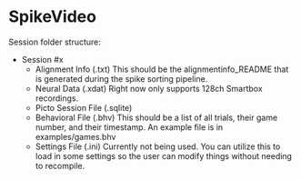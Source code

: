 # SpikeVideo

Session folder structure:
- Session #x
  - Alignment Info (.txt) This should be the alignmentinfo_README that is generated during the spike sorting pipeline.
  - Neural Data (.xdat) Right now only supports 128ch Smartbox recordings.
  - Picto Session File (.sqlite)
  - Behavioral File (.bhv) This should be a list of all trials, their game number, and their timestamp. An example file is in examples/games.bhv
  - Settings File (.ini) Currently not being used. You can utilize this to load in some settings so the user can modify things without needing to recompile.
